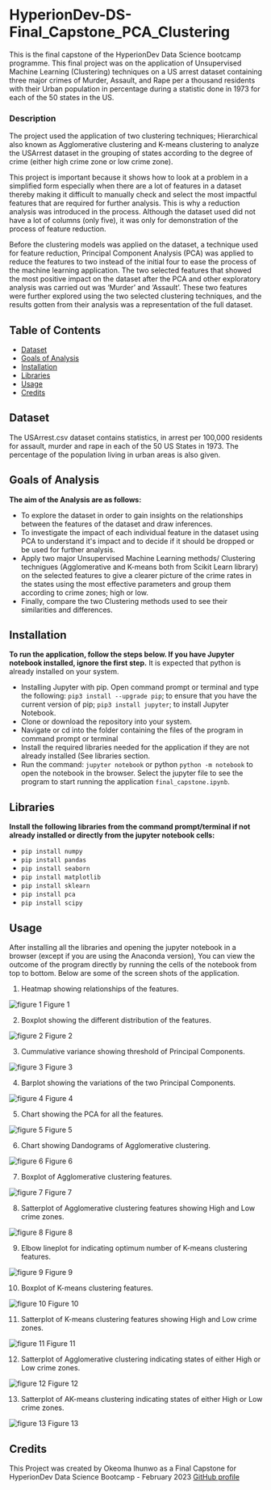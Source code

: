 # HyperionDev-DS-Final_Capstone_PCA_Clustering
This is the final capstone of the HyperionDev Data Science bootcamp programme. This final project was on the application of Unsupervised Machine Learning (Clustering) techniques on a US arrest dataset containing three major crimes of Murder, Assault, and Rape per a thousand residents with their Urban population in percentage during a statistic done in 1973 for each of the 50 states in the US.

### Description
The project used the application of two clustering techniques; Hierarchical also known as Agglomerative clustering and K-means clustering to analyze the USArrest dataset in the grouping of states according to the degree of crime (either high crime zone or low crime zone). 

This project is important because it shows how to look at a problem in a simplified form especially when there are a lot of features in a dataset thereby making it difficult to manually check and select the most impactful features that are required for further analysis. This is why a reduction analysis was introduced in the process. Although the dataset used did not have a lot of columns (only five), it was only for demonstration of the process of feature reduction.

Before the clustering models was applied on the dataset, a technique used for feature reduction, Principal Component Analysis (PCA) was applied to reduce the features to two instead of the initial four to ease the process of the machine learning application. The two selected features that showed the most positive impact on the dataset after the PCA and other exploratory analysis was carried out was ‘Murder’ and ‘Assault’. These two features were further explored using the two selected clustering techniques, and the results gotten from their analysis was a representation of the full dataset.  

## Table of Contents

- [Dataset](#Dataset)
- [Goals of Analysis](#Goals-of-Analysis)
- [Installation](#installation)
- [Libraries](#Libraries)
- [Usage](#usage)
- [Credits](#credits)

## Dataset

The USArrest.csv dataset contains statistics, in arrest per 100,000 residents for assault, murder and rape in each of the 50 US States in 1973. The percentage of the population living in urban areas is also given.

## Goals of Analysis
**The aim of the Analysis are as follows:**

- To explore the dataset in order to gain insights on the relationships between the features of the dataset and draw inferences.
- To investigate the impact of each individual feature in the dataset using PCA to understand it's impact and to decide if it should be dropped or be used for further analysis.
- Apply two major Unsupervised Machine Learning methods/ Clustering technigues (Agglomerative and K-means both from Scikit Learn library) on the selected features to give a clearer picture of the crime rates in the states using the most effective parameters and group them according to crime zones; high or low.
- Finally, compare the two Clustering methods used to see their similarities and differences.

## Installation
**To run the application, follow the steps below. If you have Jupyter notebook installed, ignore the first step.**
It is expected that python is already installed on your system.
-  Installing Jupyter with pip. Open command prompt or terminal and type the following: 
`pip3 install --upgrade pip`; to ensure that you have the current version of pip;
`pip3 install jupyter`; to install Jupyter Notebook.
- Clone or download the repository into your system.
- Navigate or cd into the folder containing the files of the program in command prompt or terminal
- Install the required libraries needed for the application if they are not already installed (See libraries section.
- Run the command: `jupyter notebook` or python `python -m notebook` to open the notebook in the browser. Select the jupyter file to see the program to start running the application `final_capstone.ipynb`. 

## Libraries
**Install the following libraries from the command prompt/terminal if not already installed or directly from the jupyter notebook cells:**
- `pip install numpy`
- `pip install pandas`
- `pip install seaborn`
- `pip install matplotlib`
- `pip install sklearn`
- `pip install pca`
- `pip install scipy`

## Usage
After installing all the libraries and opening the jupyter notebook in a browser (except if you are using the Anaconda version), You can view the outcome of the program directly by running the cells of the notebook from top to bottom. Below are some of the screen shots of the application.
1. Heatmap showing relationships of the features.

![figure 1](Screenshots/01_Corr_Heat_Map.jpg)
Figure 1

2. Boxplot showing the different distribution of the features.

![figure 2](Screenshots/02_Data_Dist_Boxplot.jpg)
Figure 2

3. Cummulative variance showing threshold of Principal Components.

![figure 3](Screenshots/03_Cumm_Var_Showing_Threshold.jpg)
Figure 3

4. Barplot showing the variations of the two Principal Components.

![figure 4](Screenshots/04_Var_Explained_Barplot.jpg)
Figure 4

5. Chart showing the PCA for all the features.

![figure 5](Screenshots/05_PCA_Chart.jpg)
Figure 5

6. Chart showing Dandograms of Agglomerative clustering.

![figure 6](Screenshots/06_Selected_Dand.jpg)
Figure 6

7. Boxplot of Agglomerative clustering features.

![figure 7](Screenshots/07_Agglo-Bloxplot.jpg)
Figure 7

8. Satterplot of Agglomerative clustering features showing High and Low crime zones.

![figure 8](Screenshots/08_Agglo_Scatterplot.jpg)
Figure 8

9. Elbow lineplot for indicating optimum number of K-means clustering features.

![figure 9](Screenshots/09_K_means_Elbow.jpg)
Figure 9

10. Boxplot of K-means clustering features.

![figure 10](Screenshots/10_K_means_Boxplot.jpg)
Figure 10

11. Satterplot of K-means clustering features showing High and Low crime zones.

![figure 11](Screenshots/11_K_means_Scatter_plot.jpg)
Figure 11

12. Satterplot of Agglomerative clustering indicating states of either High or Low crime zones.

![figure 12](Screenshots/12_Agglo_Finalscatter.jpg)
Figure 12

13. Satterplot of AK-means clustering indicating states of either High or Low crime zones.

![figure 13](Screenshots/13_K_means_Finalscatter.jpg)
Figure 13

## Credits

This Project was created by Okeoma Ihunwo as a Final Capstone for HyperionDev Data Science Bootcamp - February 2023 [GitHub profile](https://github.com/Okeoma/)

